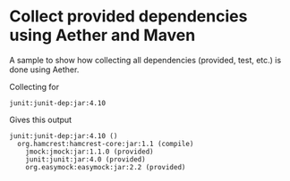 Collect provided dependencies using Aether and Maven
====================================================

A sample to show how collecting all dependencies (provided, test, etc.) is done using Aether.

Collecting for

    junit:junit-dep:jar:4.10

Gives this output

    junit:junit-dep:jar:4.10 ()
      org.hamcrest:hamcrest-core:jar:1.1 (compile)
        jmock:jmock:jar:1.1.0 (provided)
        junit:junit:jar:4.0 (provided)
        org.easymock:easymock:jar:2.2 (provided)